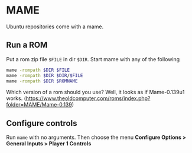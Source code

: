 # MAME

Ubuntu repositories come with a mame.

## Run a ROM

Put a rom zip file `$FILE` in dir `$DIR`.
Start mame with any of the following

```bash
mame -rompath $DIR $FILE
mame -rompath $DIR $DIR/$FILE
mame -rompath $DIR $ROMNAME
```

Which version of a rom should you use? Well, it looks as if Mame-0.139u1 works. (https://www.theoldcomputer.com/roms/index.php?folder=MAME/Mame-0.139)

## Configure controls

Run `mame` with no arguments. Then choose the menu **Configure Options > General Inputs > Player 1 Controls**
<!--stackedit_data:
eyJoaXN0b3J5IjpbMTA2MDI2ODkyOSw2ODE3MzIyNzFdfQ==
-->